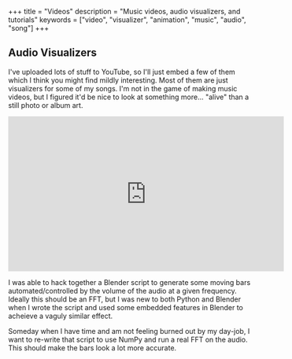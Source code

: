 +++
title = "Videos"
description = "Music videos, audio visualizers, and tutorials"
keywords = ["video", "visualizer", "animation", "music", "audio", "song"]
+++

## Audio Visualizers

I've uploaded lots of stuff to YouTube, so I'll just embed a few of them which
I think you might find mildly interesting. Most of them are just visualizers for
some of my songs. I'm not in the game of making music videos, but I figured it'd
be nice to look at something more... "alive" than a still photo or album art.

<center>
<iframe width="560" height="315" src="https://www.youtube.com/embed/RSRnktucY5c?list=PLMVZ5xEDwpObsQ2GND2og2TwvniWRG28m" frameborder="0" allowfullscreen></iframe>
</center>

I was able to hack together a Blender script to generate some moving bars 
automated/controlled by the volume of the audio at a given frequency. Ideally
this should be an FFT, but I was new to both Python and Blender when I wrote
the script and used some embedded features in Blender to acheieve a vaguly similar
effect.

Someday when I have time and am not feeling burned out by my day-job, I want to
re-write that script to use NumPy and run a real FFT on the audio. This should
make the bars look a lot more accurate.